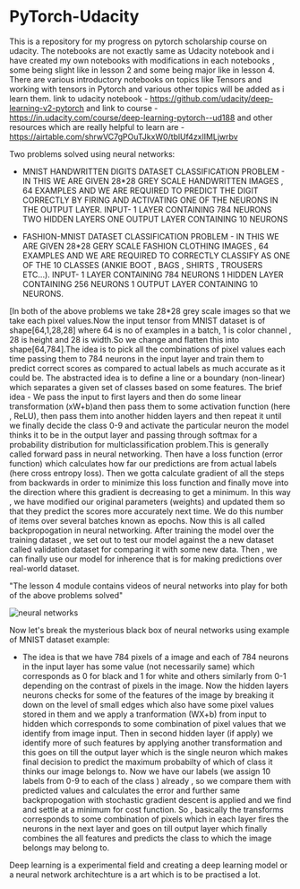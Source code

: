# PyTorch-Udacity
This is a repository for my progress on pytorch scholarship course on udacity.
The notebooks are not exactly same as Udacity notebook and i have created my own notebooks with modifications in each notebooks , some being slight like in lesson 2 and some being major like in lesson 4.
There are various introductory notebooks on topics like Tensors and working with tensors in Pytorch and various other topics will be added as i learn them.
link to udacity notebook - https://github.com/udacity/deep-learning-v2-pytorch
and link to course - https://in.udacity.com/course/deep-learning-pytorch--ud188
and other resources which are really helpful to learn are -
https://airtable.com/shrwVC7gPOuTJkxW0/tblUf4zxlIMLjwrbv

Two problems solved using neural networks:
* MNIST HANDWRITTEN DIGITS DATASET CLASSIFICATION PROBLEM - IN THIS WE ARE GIVEN 28\*28 GREY SCALE HANDWRITTEN IMAGES , 64 EXAMPLES AND WE ARE REQUIRED TO PREDICT THE DIGIT CORRECTLY BY FIRING AND ACTIVATING ONE OF THE NEURONS IN THE OUTPUT LAYER.
INPUT- 1 LAYER CONTAINING 784 NEURONS 
TWO HIDDEN LAYERS
ONE OUTPUT LAYER CONTAINING 10 NEURONS

* FASHION-MNIST DATASET CLASSIFICATION PROBLEM - IN THIS WE ARE GIVEN 28\*28 GERY SCALE FASHION CLOTHING IMAGES , 64 EXAMPLES AND WE ARE REQUIRED TO CORRECTLY CLASSIFY AS ONE OF THE 10 CLASSES (ANKIE BOOT , BAGS , SHIRTS , TROUSERS ETC...).
INPUT- 1 LAYER CONTAINING 784 NEURONS
1 HIDDEN LAYER CONTAINING 256 NEURONS
1 OUTPUT LAYER CONTAINING 10 NEURONS.

[In both of the above problems we take 28\*28 grey scale images so that we take each pixel values.Now the input tensor from MNIST dataset is of shape\[64,1,28,28\] where 64 is no of examples in a batch, 1 is color channel , 28 is height and 28 is width.So we change and flatten this into shape\[64,784\].The idea is to pick all the combinations of pixel values each time passing them to 784 neurons in the input layer  and train them to predict correct scores as compared to actual labels as much accurate as it could be.
The abstracted idea is to define a line or a boundary (non-linear) which separates a given set of classes based on some features.
The brief idea - 
We pass the input to first layers and then do some linear transformation (xW+b)and then pass them to some activation function (here , ReLU), then pass them into another hidden layers and then repeat it until we finally decide the class 0-9 and activate the particular neuron the model thinks it to be in the output layer and passing through softmax for a probability distribution for multiclassification problem.This is generally called forward pass in neural networking.
Then have a loss function (error function) which calculates how far our predictions are from actual labels (here cross entropy loss).
Then we gotta calculate gradient of all the steps from backwards in order to minimize this loss function and finally move into the direction where this gradient is decreasing to get a minimum.
In this way , we have modified our original parameters (weights) and updated them so that they predict the scores more accurately next time.
We do this number of items over several batches known as epochs.
Now this is all called backpropogation in neural networking.
After training the model over the training dataset , we set out to test our model against the a new dataset called validation dataset for comparing it with some new data.
Then , we can finally use our model for inherence that is for making predictions over real-world dataset.

"The lesson 4 module contains videos of neural networks into play for both of the above problems solved" 

![neural networks](https://user-images.githubusercontent.com/33771969/50480811-382b0080-0a04-11e9-8e74-76f50ff9852a.jpeg)

Now let's break the mysterious black box of neural networks using example of MNIST dataset example:
* The idea is that we have 784 pixels of a image and each of 784 neurons in the input layer has some value (not necessarily same) which corresponds as 0 for black and 1 for white and others similarly from 0-1 depending on the contrast of pixels in the image.
Now the hidden layers neurons checks for some of the features of the image by breaking it down on the level of small edges which also have some pixel values stored in them and we apply a tranformation (WX+b) from input to hidden which corresponds to some combination of pixel values that we identify from image input.
Then in second hidden layer (if apply) we identify more of such features by applying another transformation and this goes on till the output layer which is the single neuron which makes final decision to predict the maximum probabilty of which of class it thinks our image belongs to.
Now we have our labels (we assign 10 labels from 0-9 to each of the class ) already , so we compare them with predicted values and calculates the error and further same backpropogation with stochastic gradient descent is applied and we find and settle at a minimum for cost function.
So , basically the transforms corresponds to some combination of pixels which in each layer fires the neurons in the next layer and goes on till output layer which finally combines the all features and predicts the class to which the image belongs may belong to.

Deep learning is a experimental field and creating a deep learning model or a neural network architechture is a art which is to be practised a lot.

